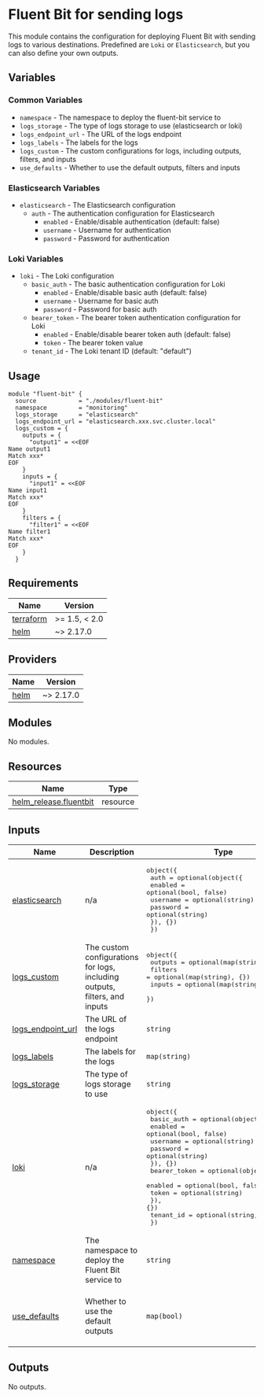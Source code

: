 # Fluent Bit for sending logs

This module contains the configuration for deploying Fluent Bit with sending logs to various destinations. Predefined are `Loki` or `Elasticsearch`, but you can also define your own outputs.

## Variables

### Common Variables

- `namespace` - The namespace to deploy the fluent-bit service to
- `logs_storage` - The type of logs storage to use (elasticsearch or loki)
- `logs_endpoint_url` - The URL of the logs endpoint
- `logs_labels` - The labels for the logs
- `logs_custom` - The custom configurations for logs, including outputs, filters, and inputs
- `use_defaults` - Whether to use the default outputs, filters and inputs

### Elasticsearch Variables

- `elasticsearch` - The Elasticsearch configuration
  - `auth` - The authentication configuration for Elasticsearch
    - `enabled` - Enable/disable authentication (default: false)
    - `username` - Username for authentication
    - `password` - Password for authentication

### Loki Variables

- `loki` - The Loki configuration
  - `basic_auth` - The basic authentication configuration for Loki
    - `enabled` - Enable/disable basic auth (default: false)
    - `username` - Username for basic auth
    - `password` - Password for basic auth
  - `bearer_token` - The bearer token authentication configuration for Loki
    - `enabled` - Enable/disable bearer token auth (default: false)
    - `token` - The bearer token value
  - `tenant_id` - The Loki tenant ID (default: "default")

## Usage

```hcl
module "fluent-bit" {
  source            = "./modules/fluent-bit"
  namespace         = "monitoring"
  logs_storage      = "elasticsearch"
  logs_endpoint_url = "elasticsearch.xxx.svc.cluster.local"
  logs_custom = {
    outputs = {
      "output1" = <<EOF
Name output1
Match xxx*
EOF
    }
    inputs = {
      "input1" = <<EOF
Name input1
Match xxx*
EOF
    }
    filters = {
      "filter1" = <<EOF
Name filter1
Match xxx*
EOF
    }
  }
```

<!-- BEGIN_TF_DOCS -->
## Requirements

| Name | Version |
|------|---------|
| <a name="requirement_terraform"></a> [terraform](#requirement\_terraform) | >= 1.5, < 2.0 |
| <a name="requirement_helm"></a> [helm](#requirement\_helm) | ~> 2.17.0 |

## Providers

| Name | Version |
|------|---------|
| <a name="provider_helm"></a> [helm](#provider\_helm) | ~> 2.17.0 |

## Modules

No modules.

## Resources

| Name | Type |
|------|------|
| [helm_release.fluentbit](https://registry.terraform.io/providers/hashicorp/helm/latest/docs/resources/release) | resource |

## Inputs

| Name | Description | Type | Default | Required |
|------|-------------|------|---------|:--------:|
| <a name="input_elasticsearch"></a> [elasticsearch](#input\_elasticsearch) | n/a | <pre>object({<br/>    auth = optional(object({<br/>      enabled  = optional(bool, false)<br/>      username = optional(string)<br/>      password = optional(string)<br/>    }), {})<br/>  })</pre> | `{}` | no |
| <a name="input_logs_custom"></a> [logs\_custom](#input\_logs\_custom) | The custom configurations for logs, including outputs, filters, and inputs | <pre>object({<br/>    outputs = optional(map(string), {})<br/>    filters = optional(map(string), {})<br/>    inputs  = optional(map(string), {})<br/>  })</pre> | <pre>{<br/>  "filters": {},<br/>  "inputs": {},<br/>  "outputs": {}<br/>}</pre> | no |
| <a name="input_logs_endpoint_url"></a> [logs\_endpoint\_url](#input\_logs\_endpoint\_url) | The URL of the logs endpoint | `string` | n/a | yes |
| <a name="input_logs_labels"></a> [logs\_labels](#input\_logs\_labels) | The labels for the logs | `map(string)` | `{}` | no |
| <a name="input_logs_storage"></a> [logs\_storage](#input\_logs\_storage) | The type of logs storage to use | `string` | `"loki"` | no |
| <a name="input_loki"></a> [loki](#input\_loki) | n/a | <pre>object({<br/>    basic_auth = optional(object({<br/>      enabled  = optional(bool, false)<br/>      username = optional(string)<br/>      password = optional(string)<br/>    }), {})<br/>    bearer_token = optional(object({<br/>      enabled = optional(bool, false)<br/>      token   = optional(string)<br/>    }), {})<br/>    tenant_id = optional(string, "default")<br/>  })</pre> | `{}` | no |
| <a name="input_namespace"></a> [namespace](#input\_namespace) | The namespace to deploy the Fluent Bit service to | `string` | `"monitoring"` | no |
| <a name="input_use_defaults"></a> [use\_defaults](#input\_use\_defaults) | Whether to use the default outputs | `map(bool)` | <pre>{<br/>  "filters": true,<br/>  "inputs": true,<br/>  "outputs": true<br/>}</pre> | no |

## Outputs

No outputs.
<!-- END_TF_DOCS -->
